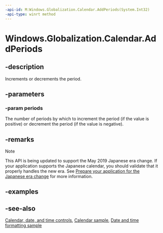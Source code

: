 ```yaml
---
-api-id: M:Windows.Globalization.Calendar.AddPeriods(System.Int32)
-api-type: winrt method
---
```


<!-- Method syntax
public void AddPeriods(System.Int32 periods)
-->

# Windows.Globalization.Calendar.AddPeriods

## -description
Increments or decrements the period.

## -parameters
### -param periods
The number of periods by which to increment the period (if the value is positive) or decrement the period (if the value is negative).

## -remarks

> [!NOTE]
> This API is being updated to support the May 2019 Japanese era change. If your application supports the Japanese calendar, you should validate that it properly handles the new era. See [Prepare your application for the Japanese era change](https://docs.microsoft.com/windows/uwp/design/globalizing/japanese-era-change) for more information.

## -examples

## -see-also

[Calendar, date, and time controls](/windows/uwp/design/controls-and-patterns/date-and-time), [Calendar sample](https://github.com/Microsoft/Windows-universal-samples/tree/master/Samples/Calendar), [Date and time formatting sample](https://github.com/microsoft/Windows-universal-samples/tree/master/Samples/DateTimeFormatting)
